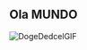 ## Ola MUNDO 

![DogeDedcelGIF](https://github.com/HenriqueLinharesOiveira/HenriqueLinharesOiveira/assets/105296565/7697c456-0148-455f-b302-decabfaed11e)


